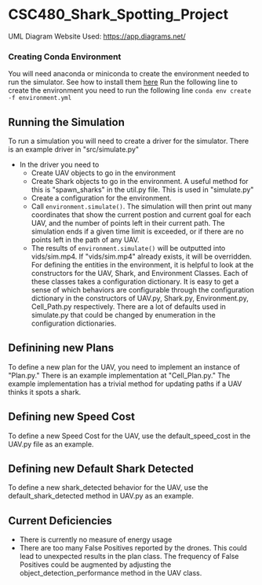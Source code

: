 # CSC480_Shark_Spotting_Project

UML Diagram Website Used:
  https://app.diagrams.net/
 
### Creating Conda Environment
You will need anaconda or miniconda to create the environment needed to run the simulator. See how to install them [here](https://docs.conda.io/en/latest/miniconda.html)
Run the following line to create the environment you need to run the following line
`conda env create -f environment.yml`

## Running the Simulation
To run a simulation you will need to create a driver for the simulator. There is an example driver in "src/simulate.py"
- In the driver you need to
  - Create UAV objects to go in the environment
  - Create Shark objects to go in the environment. A useful method for this is "spawn_sharks" in the util.py file. This is used in "simulate.py"
  - Create a configuration for the environment. 
  - Call `environment.simulate()`. The simulation will then print out many coordinates that show the current postion and current goal for each UAV, and the number of points left in their current path. The simulation ends if a given time limit is exceeded, or if there are no points left in the path of any UAV.
  - The results of `environment.simulate()` will be outputted into vids/sim.mp4. If "vids/sim.mp4" already exists, it will be overridden.
For defining the entities in the environment, it is helpful to look at the constructors for the UAV, Shark, and Environment Classes. Each of these classes takes a configuration dictionary. It is easy to get a sense of which behaviors are configurable through the configuration dictionary in the constructors of UAV.py, Shark.py, Environment.py, Cell_Path.py respectively. There are a lot of defaults used in simulate.py that could be changed by enumeration in the configuration dictionaries.


## Definining new Plans
To define a new plan for the UAV, you need to implement an instance of "Plan.py." There is an example implementation at "Cell_Plan.py." The example implementation has a trivial method for updating paths if a UAV thinks it spots a shark. 

## Defining new Speed Cost
To define a new Speed Cost for the UAV, use the default_speed_cost in the UAV.py file as an example. 

## Defining new Default Shark Detected
To define a new shark_detected behavior for the UAV, use the default_shark_detected method in UAV.py as an example.

## Current Deficiencies
- There is currently no measure of energy usage
- There are too many False Positives reported by the drones. This could lead to unexpected results in the plan class. The frequency of False Positives could be augmented by adjusting the object_detection_performance method in the UAV class.
